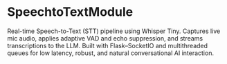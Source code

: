 # SpeechtoTextModule
Real-time Speech-to-Text (STT) pipeline using Whisper Tiny. Captures live mic audio, applies adaptive VAD and echo suppression, and streams transcriptions to the LLM. Built with Flask–SocketIO and multithreaded queues for low latency, robust, and natural conversational AI interaction.
